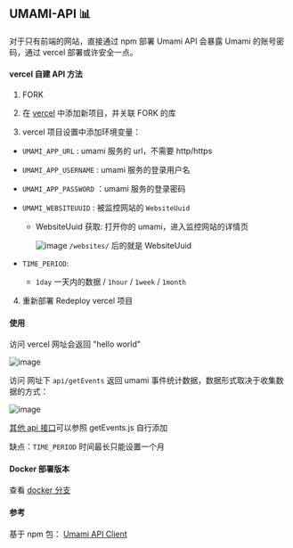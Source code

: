 ## UMAMI-API :bar_chart:

对于只有前端的网站，直接通过 npm 部署 Umami API 会暴露 Umami 的账号密码，通过 vercel 部署或许安全一点。

#### vercel 自建 API 方法

1. FORK

2. 在 [vercel](https://vercel.com/dashboard) 中添加新项目，并关联 FORK 的库

3. vercel 项目设置中添加环境变量：
  
  - `UMAMI_APP_URL` : umami 服务的 url，不需要 http/https
  - `UMAMI_APP_USERNAME` : umami 服务的登录用户名
  - `UMAMI_APP_PASSWORD` ：umami 服务的登录密码
  - `UMAMI_WEBSITEUUID` : 被监控网站的 `WebsiteUuid`
    - WebsiteUuid 获取: 打开你的 umami，进入监控网站的详情页
    
      ![image](https://user-images.githubusercontent.com/101545842/232351813-b18a4e56-2e98-4a37-b3ec-2c134da9a589.png)
      `/websites/` 后的就是 WebsiteUuid
    
  - `TIME_PERIOD`: 
    - `1day` 一天内的数据 / `1hour` / `1week` / `1month`

4. 重新部署 Redeploy vercel 项目

#### 使用

访问 vercel 网址会返回 "hello world"

![image](https://user-images.githubusercontent.com/101545842/232351962-ff3870f5-a8a5-4914-80de-3bc7cfd715ac.png)

访问 网址下 `api/getEvents` 返回 umami 事件统计数据，数据形式取决于收集数据的方式：

![image](https://user-images.githubusercontent.com/101545842/232352081-01da3008-e316-4e4f-ae93-c3dd077dfd9e.png)


[其他 api 接口](https://github.com/jakobbouchard/umami-api-client/blob/main/src/classes/website.ts#L289)可以参照 getEvents.js 自行添加

缺点：`TIME_PERIOD` 时间最长只能设置一个月

#### Docker 部署版本

查看 [docker 分支](https://github.com/ihavenoideaa/umami-api/tree/docker)

#### 参考
基于 npm 包： [Umami API Client](https://www.npmjs.com/package/umami-api)
